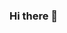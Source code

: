 ### Hi there 👋

<!--
**VanessaPC/VanessaPC** is a ✨ _special_ ✨ repository because its `README.md` (this file) appears on your GitHub profile.

I have worked in tech for 10 years, and as a front end for 6 years! and I'm currently looking for my next position. 

- 🔭 In the meantime I’m currently working on my own project, Garnister, as a dev, project manager, etc etc!
- 🌱 I’m working on improving my TS knowledge and my data structures and algos!

- 💬 Ask me about: anything to do with Front End! And Node and GraphQL.
- 📫 How to reach me: Use my email shown below!
-->
